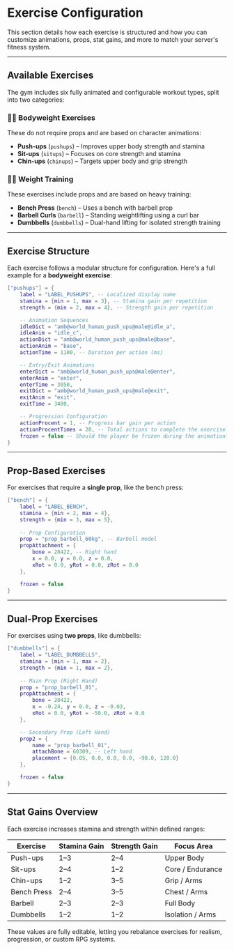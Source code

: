 # Exercise Configuration

This section details how each exercise is structured and how you can customize animations, props, stat gains, and more to match your server's fitness system.

***

## Available Exercises

The gym includes six fully animated and configurable workout types, split into two categories:

### **🏃‍♂️ Bodyweight Exercises**

These do not require props and are based on character animations:

* **Push-ups** (`pushups`) – Improves upper body strength and stamina
* **Sit-ups** (`situps`) – Focuses on core strength and stamina
* **Chin-ups** (`chinups`) – Targets upper body and grip strength

### **🏋️‍♀️ Weight Training**

These exercises include props and are based on heavy training:

* **Bench Press** (`bench`) – Uses a bench with barbell prop
* **Barbell Curls** (`barbell`) – Standing weightlifting using a curl bar
* **Dumbbells** (`dumbbells`) – Dual-hand lifting for isolated strength training

***

## Exercise Structure

Each exercise follows a modular structure for configuration. Here's a full example for a **bodyweight exercise**:

```lua
["pushups"] = {
    label = "LABEL_PUSHUPS", -- Localized display name
    stamina = {min = 1, max = 3}, -- Stamina gain per repetition
    strength = {min = 2, max = 4}, -- Strength gain per repetition

    -- Animation Sequences
    idleDict = "amb@world_human_push_ups@male@idle_a",
    idleAnim = "idle_c",
    actionDict = "amb@world_human_push_ups@male@base",
    actionAnim = "base",
    actionTime = 1100, -- Duration per action (ms)

    -- Entry/Exit Animations
    enterDict = "amb@world_human_push_ups@male@enter",
    enterAnim = "enter",
    enterTime = 3050,
    exitDict = "amb@world_human_push_ups@male@exit",
    exitAnim = "exit",
    exitTime = 3400,

    -- Progression Configuration
    actionProcent = 1, -- Progress bar gain per action
    actionProcentTimes = 20, -- Total actions to complete the exercise
    frozen = false -- Should the player be frozen during the animation?
}
```

***

## Prop-Based Exercises

For exercises that require a **single prop**, like the bench press:

```lua
["bench"] = {
    label = "LABEL_BENCH",
    stamina = {min = 2, max = 4},
    strength = {min = 3, max = 5},
    
    -- Prop Configuration
    prop = "prop_barbell_60kg", -- Barbell model
    propAttachment = {
        bone = 28422, -- Right hand
        x = 0.0, y = 0.0, z = 0.0,
        xRot = 0.0, yRot = 0.0, zRot = 0.0
    },

    frozen = false
}
```

***

## Dual-Prop Exercises

For exercises using **two props**, like dumbbells:

```lua
["dumbbells"] = {
    label = "LABEL_DUMBBELLS",
    stamina = {min = 1, max = 2},
    strength = {min = 1, max = 2},
    
    -- Main Prop (Right Hand)
    prop = "prop_barbell_01",
    propAttachment = {
        bone = 28422,
        x = -0.24, y = 0.0, z = -0.03,
        xRot = 0.0, yRot = -50.0, zRot = 0.0
    },

    -- Secondary Prop (Left Hand)
    prop2 = {
        name = "prop_barbell_01",
        attachBone = 60309, -- Left hand
        placement = {0.05, 0.0, 0.0, 0.0, -90.0, 120.0}
    },

    frozen = false
}
```

***

## Stat Gains Overview

Each exercise increases stamina and strength within defined ranges:

| Exercise    | Stamina Gain | Strength Gain | Focus Area       |
| ----------- | ------------ | ------------- | ---------------- |
| Push-ups    | 1–3          | 2–4           | Upper Body       |
| Sit-ups     | 2–4          | 1–2           | Core / Endurance |
| Chin-ups    | 1–2          | 3–5           | Grip / Arms      |
| Bench Press | 2–4          | 3–5           | Chest / Arms     |
| Barbell     | 2–3          | 2–3           | Full Body        |
| Dumbbells   | 1–2          | 1–2           | Isolation / Arms |

These values are fully editable, letting you rebalance exercises for realism, progression, or custom RPG systems.

